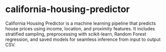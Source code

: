 # california-housing-predictor
California Housing Predictor is a machine learning pipeline that predicts house prices using income, location, and proximity features. It includes stratified sampling, preprocessing with scikit-learn, Random Forest regression, and saved models for seamless inference from input to output CSV.
